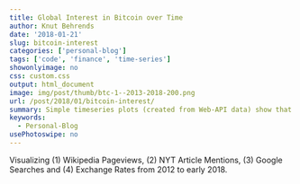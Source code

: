 ```yaml
---
title: Global Interest in Bitcoin over Time
author: Knut Behrends
date: '2018-01-21'
slug: bitcoin-interest
categories: ['personal-blog']
tags: ['code', 'finance', 'time-series']
showonlyimage: no
css: custom.css
output: html_document
image: img/post/thumb/btc-1--2013-2018-200.png
url: /post/2018/01/bitcoin-interest/
summary: Simple timeseries plots (created from Web-API data) show that these three are strongly correlated.
keywords:
  - Personal-Blog
usePhotoswipe: no
---
```


Visualizing (1) Wikipedia Pageviews, (2) NYT Article Mentions, (3) Google Searches and (4) Exchange Rates from 2012 to early 2018.